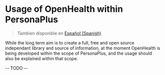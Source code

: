 # Usage of OpenHealth within PersonaPlus

> Tambien disponible en [Español (Spanish)](USAGE.es.md)

While the long term aim is to create a full, free and open source independant library and source of information, at the moment OpenHealth is being developed within the scope of PersonaPlus, and the usage should also be explained within that scope.

-- TODO --
